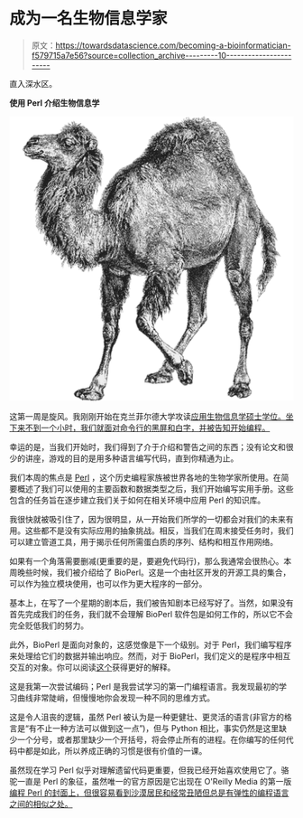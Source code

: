 # 成为一名生物信息学家

> 原文：<https://towardsdatascience.com/becoming-a-bioinformatician-f579715a7e56?source=collection_archive---------10----------------------->

直入深水区。

**使用 Perl 介绍生物信息学**

![](img/0c651d92ebd1dfe84b93987d890d0610.png)

这第一周是旋风。我刚刚开始在克兰菲尔德大学攻读[应用生物信息学硕士学位。坐下来不到一个小时，我们就面对命令行的黑屏和白字，并被告知开始编程。](https://www.cranfield.ac.uk/courses/taught/applied-bioinformatics)

幸运的是，当我们开始时，我们得到了介于介绍和警告之间的东西；没有论文和很少的讲座，游戏的目的是用多种语言编写代码，直到你精通为止。

我们本周的焦点是 [Perl](https://www.perl.org/) ，这个历史编程家族被世界各地的生物学家所使用。在简要概述了我们可以使用的主要函数和数据类型之后，我们开始编写实用手册。这些包含的任务旨在逐步建立我们关于如何在相关环境中应用 Perl 的知识库。

我很快就被吸引住了，因为很明显，从一开始我们所学的一切都会对我们的未来有用。这些都不是没有实际应用的抽象挑战。相反，当我们在周末接受任务时，我们可以建立管道工具，用于揭示任何所需蛋白质的序列、结构和相互作用网络。

如果有一个角落需要删减(更重要的是，要避免代码行)，那么我通常会很热心。本周晚些时候，我们被介绍给了 BioPerl。这是一个由社区开发的开源工具的集合，可以作为独立模块使用，也可以作为更大程序的一部分。

基本上，在写了一个星期的剧本后，我们被告知剧本已经写好了。当然，如果没有首先完成我们的任务，我们就不会理解 BioPerl 软件包是如何工作的，所以它不会完全贬低我们的努力。

此外，BioPerl 是面向对象的，这感觉像是下一个级别。对于 Perl，我们编写程序来处理给它们的数据并输出响应。然而，对于 BioPerl，我们定义的是程序中相互交互的对象。你可以阅读[这个](https://medium.freecodecamp.org/object-oriented-programming-concepts-21bb035f7260)获得更好的解释。

这是我第一次尝试编码；Perl 是我尝试学习的第一门编程语言。我发现最初的学习曲线非常陡峭，但慢慢地你会发现一种不同的思维方式。

这是令人沮丧的逻辑，虽然 Perl 被认为是一种更健壮、更灵活的语言(非官方的格言是“有不止一种方法可以做到这一点”)，但与 Python 相比，事实仍然是这里缺少一个分号，或者那里缺少一个开括号，将会停止所有的进程。在你编写的任何代码中都是如此，所以养成正确的习惯是很有价值的一课。

虽然现在学习 Perl 似乎对理解遗留代码更重要，但我已经开始喜欢使用它了。骆驼一直是 Perl 的象征，虽然唯一的官方原因是它出现在 O'Reilly Media 的第一版[编程 Perl 的封面上，但很容易看到沙漠居民和经常丑陋但总是有弹性的编程语言之间的相似之处。](http://shop.oreilly.com/product/9780596004927.do)